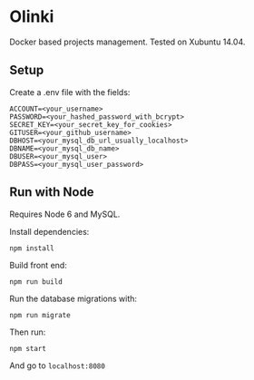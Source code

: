 # Olinki

Docker based projects management. Tested on Xubuntu 14.04.

## Setup

Create a .env file with the fields:

    ACCOUNT=<your_username>
    PASSWORD=<your_hashed_password_with_bcrypt>
    SECRET_KEY=<your_secret_key_for_cookies>
    GITUSER=<your_github_username>
    DBHOST=<your_mysql_db_url_usually_localhost>
    DBNAME=<your_mysql_db_name>
    DBUSER=<your_mysql_user>
    DBPASS=<your_mysql_user_password>

<!---
## Run with Docker

Install Docker.

Run

    sudo usermod -a -G docker $USER

to give permissions to Docker.

Then run

    docker build -t <username>/olinki .
    docker run -p 3000:8080 -d <username>/olinki

You can now login in ```localhost:3000``` using the credentials in the .env file. You can omit the ```-d``` flag to debug directly in the terminal.

### Stop

Run ```docker ps``` to list all the running containers and then:

    docker stop <container-name>

-->
## Run with Node

Requires Node 6 and MySQL.

Install dependencies:

    npm install

Build front end:

    npm run build

Run the database migrations with:

    npm run migrate

Then run:

    npm start

And go to ```localhost:8080```
